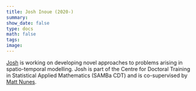 ```yaml
---
title: Josh Inoue (2020-)
summary:
show_date: false
type: docs
math: false
tags:
image:
---
```


[Josh](https://people.bath.ac.uk/jsi24/) is working on developing novel approaches to problems arising in spatio-temporal modelling. Josh is part of the Centre for Doctoral Training in Statistical Applied Mathematics (SAMBa CDT) and is co-supervised by [Matt Nunes](https://people.bath.ac.uk/man54/homepage.html).